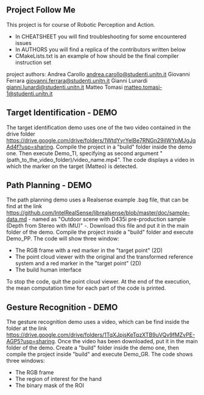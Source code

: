 ## Project Follow Me
This project is for course of Robotic Perception and Action.
 - In CHEATSHEET you will find troubleshooting for some encountered issues
 - In AUTHORS you will find a replica of the contributors written below
 - CMakeLists.txt is an example of how should be the final compiler instruction set

project authors:
Andrea Carollo andrea.carollo@studenti.unitn.it
Giovanni Ferrara giovanni.ferrara@studenti.unitn.it
Gianni Lunardi gianni.lunardi@studenti.unitn.it
Matteo Tomasi matteo.tomasi-1@studenti.unitn.it

## Target Identification - DEMO
The target identification demo uses one of the two video contained in the drive folder https://drive.google.com/drive/folders/1WtdYyrYelBe7RNGn29iIWYpMJgJqAd4f?usp=sharing. Compile the project in a "build" folder inside the demo one. Then execute Demo_TI, specifying as second argument "(path_to_the_video_folder)/video_name.mp4".
The code displays a video in which the marker on the target (Matteo) is detected.

## Path Planning - DEMO
The path planning demo uses a Realsense example .bag file, that can be find at the link https://github.com/IntelRealSense/librealsense/blob/master/doc/sample-data.md - named as "Outdoor scene with D435i pre-production sample (Depth from Stereo with IMU)" -. Download this file and put it in the main folder of the demo. Compile the project inside a "build" folder and execute Demo_PP. 
The code will show three window:
  - The RGB frame with a red marker in the "target point" (2D)
  - The point cloud viewer with the original and the transformed reference system and a red marker in the "target point" (2D)
  - The build human interface

To stop the code, quit the point cloud viewer. At the end of the execution, the mean computation time for each part of the code is printed.

## Gesture Recognition - DEMO
The gesture recognition demo uses a video, which can be find inside the folder at the link https://drive.google.com/drive/folders/1TqXJpjsKeTqzXTB9uVQv9fMZvPE-AGP5?usp=sharing. Once the video has been downloaded, put it in the main folder of the demo. Create a "build" folder inside the demo one, then compile the project inside "build" and execute Demo_GR. 
The code shows three windows:
  - The RGB frame
  - The region of interest for the hand
  - The binary mask of the ROI
